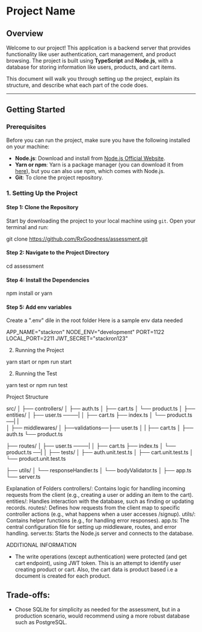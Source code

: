 # Project Name

## Overview

Welcome to our project! This application is a backend server that provides functionality like user authentication, cart management, and product browsing. The project is built using **TypeScript** and **Node.js**, with a database for storing information like users, products, and cart items.

This document will walk you through setting up the project, explain its structure, and describe what each part of the code does.

---

## Getting Started

### Prerequisites

Before you can run the project, make sure you have the following installed on your machine:

- **Node.js**: Download and install from [Node.js Official Website](https://nodejs.org/).
- **Yarn or npm**: Yarn is a package manager (you can download it from [here](https://classic.yarnpkg.com/en/docs/install)), but you can also use npm, which comes with Node.js.
- **Git**: To clone the project repository.

### 1. Setting Up the Project

#### Step 1: Clone the Repository

Start by downloading the project to your local machine using `git`. Open your terminal and run:

git clone https://github.com/RxGoodness/assessment.git

#### Step 2: Navigate to the Project Directory

cd assessment

#### Step 4: Install the Dependencies

npm install 
or 
yarn

#### Step 5: Add env variables

Create a ".env" dile in the root folder
Here is a sample env data needed

APP_NAME="stackron"
NODE_ENV="development"
PORT=1122
LOCAL_PORT=2211
JWT_SECRET="stackron123"

2. Running the Project

yarn start
or
npm run start

2. Running the Test

yarn test
or
npm run test


Project Structure

src/
│
├── controllers/
│   ├── auth.ts
│   ├── cart.ts
│   └── product.ts
│
├── entities/
│   ├── user.ts  ────|
│   ├── cart.ts      ├── index.ts
│   └── product.ts ──|
|   
│
├── middlewares/
│    ├──validations──├── user.ts
│    |               ├── cart.ts
│    ├── auth.ts     └── product.ts

├── routes/
│   ├── user.ts  ────|
│   ├── cart.ts      ├── index.ts
│   └── product.ts ──|
│
├── tests/
│   ├── auth.unit.test.ts
│   ├── cart.unit.test.ts
│   └── product.unit.test.ts

├── utils/
│   └── responseHandler.ts
│   └── bodyValidator.ts
│
├── app.ts
└── server.ts

Explanation of Folders
controllers/: Contains logic for handling incoming requests from the client (e.g., creating a user or adding an item to the cart).
entities/: Handles interaction with the database, such as finding or updating records.
routes/: Defines how requests from the client map to specific controller actions (e.g., what happens when a user accesses /signup).
utils/: Contains helper functions (e.g., for handling error responses).
app.ts: The central configuration file for setting up middleware, routes, and error handling.
server.ts: Starts the Node.js server and connects to the database.


ADDITIONAL INFORMATION
- The write operations (except authentication) were protected (and get cart endpoint), using JWT token. This is an attempt to identify user creating product or cart. Also, the cart data is product based i.e a document is created for each product.


## Trade-offs:
- Chose SQLite for simplicity as needed for the assessment, but in a production scenario, would recommend using a more robust database such as PostgreSQL.
